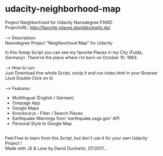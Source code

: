 # udacity-neighborhood-map<br>
Project Neighborhood for Udacity Nanodegree FSWD<br>
ProjectURL: http://favorite-places.davidduckwitz.de/<br>
<br>
--> Description:<br>
Nanodegree Project "Neighborhood Map" for Udacity<br>

In this Gmap Script you can see my favorite Places in my City (Fulda, Germany). There're the place where i'm born on October 10.
1983.<br>
<br>
--> How to run:<br>
Just Download thw whole Script, unzip it and run index.html in your Browser (Just Double Click on it)<br>
<br>
--> Features:<br>
- Multilingual (English / German)<br>
- Onepage App<br>
- Google Maps<br>
- Knockout.js - Filter / Search Places<br>
- Earthquake Warnings from 'earthquake.usgs.gov' API<br>
- Personal Style to Google Map
<br>
Feel Free to learn from this Script, but don't use it for your own Udacity Project !<br>
Made with JS & Love by David Duckwitz, 07/2017...<br>
